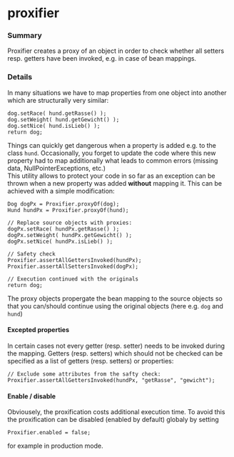 # proxifier
### Summary
Proxifier creates a proxy of an object in order to check whether all setters resp. getters have been invoked,
e.g. in case of bean mappings.

### Details
In many situations we have to map properties from one object into another which are structurally very similar:

    dog.setRace( hund.getRasse() );
    dog.setWeight( hund.getGewicht() );
    dog.setNice( hund.isLieb() );
    return dog;
    
Things can quickly get dangerous when a property is added e.g. to the class <code>hund</code>. 
Occasionally, you forget to update the code where this new property had to map additionally 
what leads to common errors (missing data, NullPointerExceptions, etc.)  
This utility allows to protect your code in so far as an exception can be thrown when a new 
property was added **without** mapping it. This can be achieved with a simple modification:

    Dog dogPx = Proxifier.proxyOf(dog);
    Hund hundPx = Proxifier.proxyOf(hund);

    // Replace source objects with proxies:
    dogPx.setRace( hundPx.getRasse() );
    dogPx.setWeight( hundPx.getGewicht() );
    dogPx.setNice( hundPx.isLieb() );
    
    // Safety check
    Proxifier.assertAllGettersInvoked(hundPx);
    Proxifier.assertAllSettersInvoked(dogPx);
    
    // Execution continued with the originals
    return dog;
    
The proxy objects propergate the bean mapping to the source objects so that you can/should 
continue using the original objects (here e.g. <code>dog</code> and <code>hund</code>)

#### Excepted properties
In certain cases not every getter (resp. setter) needs to be invoked during the mapping.
Getters (resp. setters) which should not be checked can be specified as a list of getters (resp. setters) or properties:
     
    // Exclude some attributes from the safty check: 
    Proxifier.assertAllGettersInvoked(hundPx, "getRasse", "gewicht");

#### Enable / disable
Obviousely, the proxification costs additional execution time. To avoid this the proxification 
can be disabled (enabled by default) globaly by setting

    Proxifier.enabled = false;
for example in production mode.    